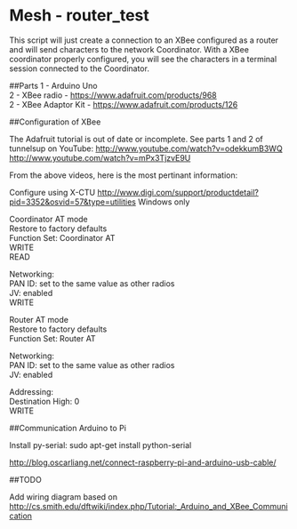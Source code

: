 Mesh - router_test
=========

This script will just create a connection to an XBee configured as a router and will send characters to the network Coordinator. With a XBee coordinator properly configured, you will see the characters in a terminal session connected to the Coordinator.


##Parts
1 - Arduino Uno  
2 - XBee radio - https://www.adafruit.com/products/968  
2 - XBee Adaptor Kit - https://www.adafruit.com/products/126  


##Configuration of XBee

The Adafruit tutorial is out of date or incomplete. See parts 1 and 2 of tunnelsup on YouTube:
http://www.youtube.com/watch?v=odekkumB3WQ  
http://www.youtube.com/watch?v=mPx3TjzvE9U

From the above videos, here is the most pertinant information:


Configure using X-CTU
http://www.digi.com/support/productdetail?pid=3352&osvid=57&type=utilities
Windows only

Coordinator AT mode  
Restore to factory defaults  
Function Set: Coordinator AT  
WRITE  
READ  

Networking:  
PAN ID: set to the same value as other radios  
JV: enabled  
WRITE  

Router AT mode  
Restore to factory defaults  
Function Set: Router AT  

Networking:  
PAN ID: set to the same value as other radios  
JV: enabled  

Addressing:  
Destination High: 0  
WRITE  

##Communication Arduino to Pi

Install py-serial: sudo apt-get install python-serial  

http://blog.oscarliang.net/connect-raspberry-pi-and-arduino-usb-cable/  



##TODO

Add wiring diagram based on http://cs.smith.edu/dftwiki/index.php/Tutorial:_Arduino_and_XBee_Communication
